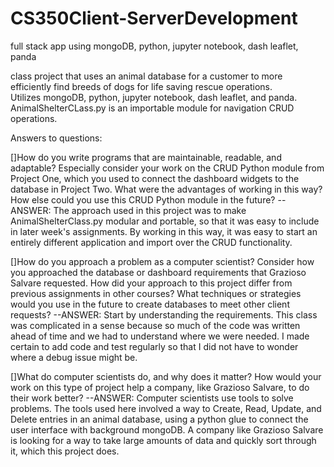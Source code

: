 # CS350Client-ServerDevelopment
full stack app using mongoDB, python, jupyter notebook, dash leaflet, panda

class project that uses an animal database for a customer to more efficiently find breeds of dogs for life saving rescue operations.  
Utilizes mongoDB, python, jupyter notebook, dash leaflet, and panda.  
AnimalShelterCLass.py is an importable module for navigation CRUD operations.

Answers to questions:

[]How do you write programs that are maintainable, readable, and adaptable? Especially consider your work on the CRUD Python module from Project One, which you used to connect the dashboard widgets to the database in Project Two. What were the advantages of working in this way? How else could you use this CRUD Python module in the future?
--ANSWER: The approach used in this project was to make AnimalShelterClass.py modular and portable, so that it was easy to include in later week's assignments.  By working in this way, it was easy to start an entirely different application and import over the CRUD functionality.

[]How do you approach a problem as a computer scientist? Consider how you approached the database or dashboard requirements that Grazioso Salvare requested. How did your approach to this project differ from previous assignments in other courses? What techniques or strategies would you use in the future to create databases to meet other client requests?
--ANSWER: Start by understanding the requirements.  This class was complicated in a sense because so much of the code was written ahead of time and we had to understand where we were needed.  I made certain to add code and test regularly so that I did not have to wonder where a debug issue might be.  

[]What do computer scientists do, and why does it matter? How would your work on this type of project help a company, like Grazioso Salvare, to do their work better?
--ANSWER: Computer scientists use tools to solve problems.  The tools used here involved a way to Create, Read, Update, and Delete entries in an animal database, using a python glue to connect the user interface with background mongoDB.  A company like Grazioso Salvare is looking for a way to take large amounts of data and quickly sort through it, which this project does.
